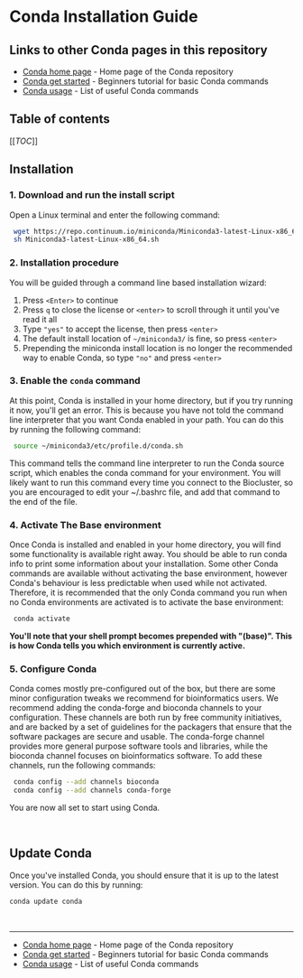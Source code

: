# Conda Installation Guide

## Links to other Conda pages in this repository

- [Conda home page](/Conda) - Home page of the Conda repository
- [Conda get started](/Conda/conda_get_started.md) - Beginners tutorial for basic Conda commands
- [Conda usage](/Conda/conda_usage.md) - List of useful Conda commands

## Table of contents

[[_TOC_]]

## Installation

### 1. Download and run the install script

   Open a Linux terminal and enter the following command:

   ```bash
    wget https://repo.continuum.io/miniconda/Miniconda3-latest-Linux-x86_64.sh
    sh Miniconda3-latest-Linux-x86_64.sh
   ```

### 2. Installation procedure

   You will be guided through a command line based installation wizard:

   1. Press `<Enter>` to continue
   2. Press `q` to close the license or `<enter>` to scroll through it until you've read it all
   3. Type `"yes"` to accept the license, then press `<enter>`
   4. The default install location of `~/miniconda3/` is fine, so press `<enter>`
   5. Prepending the miniconda install location is no longer the recommended way to enable Conda, so type `"no"` and press `<enter>`

### 3. Enable the `conda` command

   At this point, Conda is installed in your home directory, but if you try running it now, you'll get an error. This is because you have not told the command line interpreter that you want Conda enabled in your path. You can do this by running the following command:

   ```bash
    source ~/miniconda3/etc/profile.d/conda.sh
   ```

   This command tells the command line interpreter to run the Conda source script, which enables the conda command for your environment. You will likely want to run this command every time you connect to the Biocluster, so you are encouraged to edit your ~/.bashrc file, and add that command to the end of the file.

### 4. Activate The Base environment

   Once Conda is installed and enabled in your home directory, you will find some functionality is available right away. You should be able to run conda info to print some information about your installation. Some other Conda commands are available without activating the base environment, however Conda's behaviour is less predictable when used while not activated. Therefore, it is recommended that the only Conda command you run when no Conda environments are activated is to activate the base environment:

   ```bash
    conda activate
   ```

   **You'll note that your shell prompt becomes prepended with "(base)". This is how Conda tells you which environment is currently active.**

### 5. Configure Conda

   Conda comes mostly pre-configured out of the box, but there are some minor configuration tweaks we recommend for bioinformatics users. We recommend adding the conda-forge and bioconda channels to your configuration. These channels are both run by free community initiatives, and are backed by a set of guidelines for the packagers that ensure that the software packages are secure and usable. The conda-forge channel provides more general purpose software tools and libraries, while the bioconda channel focuses on bioinformatics software. To add these channels, run the following commands:

   ```bash
    conda config --add channels bioconda
    conda config --add channels conda-forge
   ```

You are now all set to start using Conda.

<br>

## Update Conda

Once you've installed Conda, you should ensure that it is up to the latest version. You can do this by running:

```bash
conda update conda
```

<br>

---

- [Conda home page](/Conda) - Home page of the Conda repository
- [Conda get started](/Conda/conda_get_started.md) - Beginners tutorial for basic Conda commands
- [Conda usage](/Conda/conda_usage.md) - List of useful Conda commands
